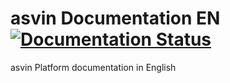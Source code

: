# asvin Documentation EN [![Documentation Status](https://readthedocs.org/projects/asvin/badge/?version=latest)](https://asvin.readthedocs.io/en/latest/?badge=latest)

asvin Platform documentation in English
